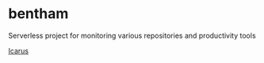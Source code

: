 # bentham

Serverless project for monitoring various repositories and productivity tools

[Icarus](./icarus/README.md)
